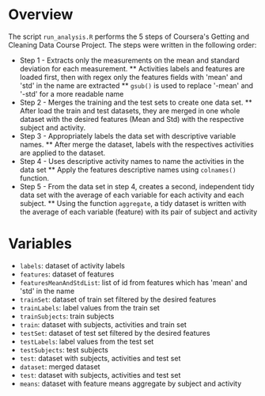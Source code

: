 # Overview

The script `run_analysis.R` performs the 5 steps of Coursera's Getting and Cleaning Data Course Project. The steps were written in the following order:

* Step 1 - Extracts only the measurements on the mean and standard deviation for each measurement.
** Activities labels and features are loaded first, then with regex only the features fields with 'mean' and 'std' in the name are extracted
** `gsub()` is used to replace '-mean' and '-std' for a more readable name
* Step 2 - Merges the training and the test sets to create one data set.
** After load the train and test datasets, they are merged in one whole dataset with the desired features (Mean and Std) with the respective subject and activity.
* Step 3 - Appropriately labels the data set with descriptive variable names.
** After merge the dataset, labels with the respectives activities are applied to the dataset.
* Step 4 - Uses descriptive activity names to name the activities in the data set
** Apply the features descriptive names using `colnames()` function.
* Step 5 - From the data set in step 4, creates a second, independent tidy data set with the average of each variable for each activity and each subject.
** Using the function `aggregate`, a tidy dataset is written with the average of each variable (feature) with its pair of subject and activity

# Variables

* `labels`: dataset of activity labels
* `features`: dataset of features
* `featuresMeanAndStdList`: list of id from features which has 'mean' and 'std' in the name
* `trainSet`: dataset of train set filtered by the desired features
* `trainLabels`: label values from the train set
* `trainSubjects`: train subjects
* `train`: dataset with subjects, activities and train set
* `testSet`: dataset of test set filtered by the desired features
* `testLabels`: label values from the test set
* `testSubjects`: test subjects
* `test`: dataset with subjects, activities and test set
* `dataset`: merged dataset
* `test`: dataset with subjects, activities and test set
* `means`: dataset with feature means aggregate by subject and activity


